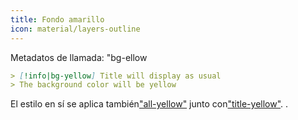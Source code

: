 ```yaml
---
title: Fondo amarillo
icon: material/layers-outline
---
```


Metadatos de llamada: "bg-ellow

```md
> [!info|bg-yellow] Title will display as usual
> The background color will be yellow
```

El estilo en sí se aplica también["all-yellow"](../combined-styling/page-9.md)
junto con["title-yellow"](../title-styling/page-9.md).
.

